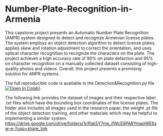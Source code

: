 # Number-Plate-Recognition-in-Armenia

This capstone project presents an Automatic Number Plate Recognition (ANPR) system designed to detect and 
recognize Armenian license plates. The system employs an object detection algorithm to detect license plates, 
applies skew and rotation adjustment to correct the orientation, and uses optical character recognition to recognize 
the characters on the plate. The project achieves a high accuracy rate of 90% on plate detection and 95% on 
character recognition on a manually collected dataset consisting of high-quality photos and videos. Overall, 
this project presents a promising solution for ANPR systems.

The full reproducible code is available in the Detection&Recognition.py file
[![Open In Colab](https://colab.research.google.com/assets/colab-badge.svg)](https://colab.research.google.com/drive/1vFEyAeCmFb8QFZWE57XC9f177INedpqh?usp=sharing)]. 

The following link provides the dataset of images and their respective label .txt files which have the bounding box coordinates of 
the license plates. The folder also includes all images used in the research paper, the weight .pt file of the object detection training,
and other materials which may be helpful to implementing a similar system. 
https://drive.google.com/drive/folders/1n1fak5Y7me_ifWcE9PARYmaqWE6sw-e-?usp=share_link



